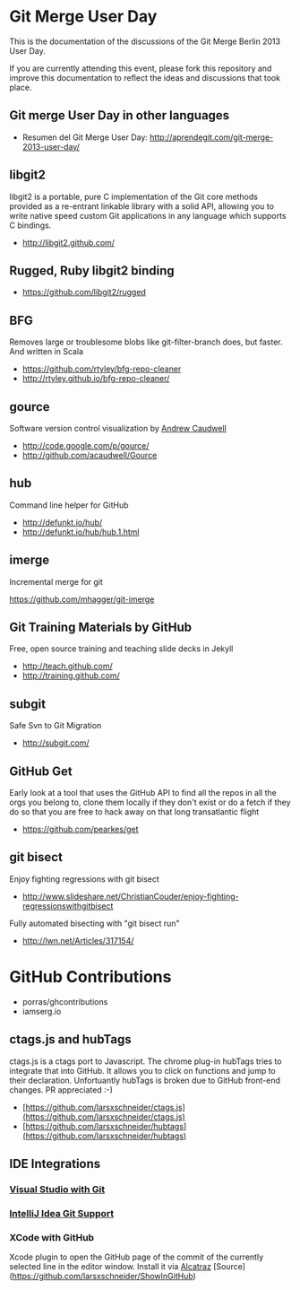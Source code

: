 # Git Merge User Day

This is the documentation of the discussions of the Git Merge Berlin 2013 User Day.

If you are currently attending this event, please fork this repository and improve this documentation to reflect the ideas and discussions that took place.

## Git merge User Day in other languages

* Resumen del Git Merge User Day: http://aprendegit.com/git-merge-2013-user-day/ 

## libgit2

libgit2 is a portable, pure C implementation of the Git core methods provided as a re-entrant linkable library with a solid API, allowing you to write native speed custom Git applications in any language which supports C bindings.

* http://libgit2.github.com/


## Rugged, Ruby libgit2 binding

* https://github.com/libgit2/rugged

## BFG

Removes large or troublesome blobs like git-filter-branch does, but faster. And written in Scala

* https://github.com/rtyley/bfg-repo-cleaner
* http://rtyley.github.io/bfg-repo-cleaner/


## gource

Software version control visualization by [Andrew Caudwell](http://twitter.com/andrewcaudwell)

* http://code.google.com/p/gource/
* http://github.com/acaudwell/Gource


## hub

Command line helper for GitHub

* http://defunkt.io/hub/
* http://defunkt.io/hub/hub.1.html


## imerge

Incremental merge for git

https://github.com/mhagger/git-imerge


## Git Training Materials by GitHub

Free, open source training and teaching slide decks in Jekyll

* http://teach.github.com/
* http://training.github.com/


## subgit

Safe Svn to Git Migration

* http://subgit.com/

## GitHub Get

Early look at a tool that uses the GitHub API to find all the repos in all the orgs you belong to, clone
them locally if they don't exist or do a fetch if they do so that you are free to hack away on that long
transatlantic flight

* https://github.com/pearkes/get

## git bisect

Enjoy fighting regressions with git bisect

* http://www.slideshare.net/ChristianCouder/enjoy-fighting-regressionswithgitbisect

Fully automated bisecting with "git bisect run"

* http://lwn.net/Articles/317154/

# GitHub Contributions

* porras/ghcontributions
* iamserg.io


## ctags.js and hubTags

ctags.js is a ctags port to Javascript. The chrome plug-in hubTags tries to integrate that into GitHub. It allows you to click on functions and jump to their declaration. Unfortuantly hubTags is broken due to GitHub front-end changes. PR appreciated :-)

* [https://github.com/larsxschneider/ctags.js](https://github.com/larsxschneider/ctags.js)
* [https://github.com/larsxschneider/hubtags](https://github.com/larsxschneider/hubtags)


## IDE Integrations

### [Visual Studio with Git](http://channel9.msdn.com/posts/gitforvisualstudiotfs)

### [IntelliJ Idea Git Support](http://www.jetbrains.com/idea/webhelp/using-git-integration.html)

### XCode with GitHub
Xcode plugin to open the GitHub page of the commit of the currently selected line in the editor window.
Install it via [Alcatraz](http://mneorr.github.io/Alcatraz/)
[Source] (https://github.com/larsxschneider/ShowInGitHub)


